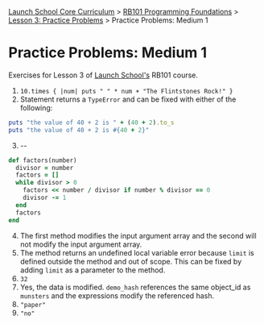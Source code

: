 [Launch School Core Curriculum][readme] >
[RB101 Programming Foundations][rb101] >
[Lesson 3: Practice Problems][lesson3] >
Practice Problems: Medium 1

# Practice Problems: Medium 1

Exercises for Lesson 3 of [Launch School's][launch-school] RB101 course.

1. `10.times { |num| puts " " * num + "The Flintstones Rock!" }`
2. Statement returns a `TypeError` and can be fixed with either of the following:

```ruby
puts "the value of 40 + 2 is " + (40 + 2).to_s
puts "the value of 40 + 2 is #{40 + 2}"
```

3. --

```ruby
def factors(number)
  divisor = number
  factors = []
  while divisor > 0
    factors << number / divisor if number % divisor == 0
    divisor -= 1
  end
  factors
end
```

4. The first method modifies the input argument array and the second will not modify the input argument array.
5. The method returns an undefined local variable error because `limit` is defined outside the method and out of scope. This can be fixed by adding `limit` as a parameter to the method.
6. `32`
7. Yes, the data is modified. `demo_hash` references the same object_id as `munsters` and the expressions modify the referenced hash.
8. `"paper"`
9. `"no"`

[lesson3]: contents.md
[rb101]: /rb101/notes.md
[readme]: /README.md
[launch-school]: https://launchschool.com
